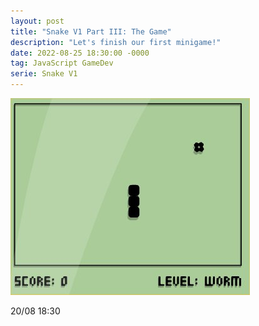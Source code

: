 ```yaml
---
layout: post
title: "Snake V1 Part III: The Game"
description: "Let's finish our first minigame!"
date: 2022-08-25 18:30:00 -0000
tag: JavaScript GameDev
serie: Snake V1
---
```

![Snake](/images/snake1.jpg) 

20/08 18:30